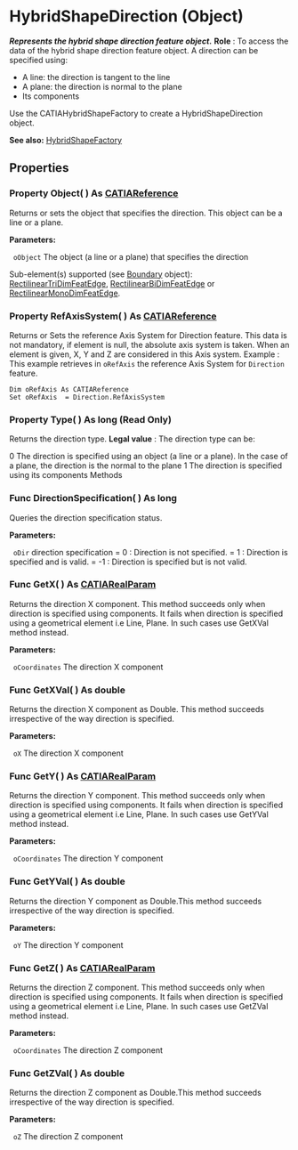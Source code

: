 # HybridShapeDirection (Object)

**_Represents the hybrid shape direction feature object._**
**Role** : To access the data of the hybrid shape direction feature object. A direction can be specified using:

  * A line: the direction is tangent to the line
  * A plane: the direction is normal to the plane
  * Its components

Use the CATIAHybridShapeFactory to create a HybridShapeDirection object.

**See also:**      [HybridShapeFactory](../GSMInterfaces/interface_HybridShapeFactory_68680.md)

## Properties

### Property **Object**( ) As [CATIAReference](../InfInterfaces/interface_Reference_17481.md)

Returns or sets the object that specifies the direction.
This object can be a line or a plane.

**Parameters:**

` oObject`      The object (a line or a plane) that specifies the direction

Sub-element(s) supported (see
[Boundary](../MecModInterfaces/interface_Boundary_14542.md) object): [RectilinearTriDimFeatEdge](../MecModInterfaces/interface_RectilinearTriDimFeatEdge_125698.md), [RectilinearBiDimFeatEdge](../MecModInterfaces/interface_RectilinearBiDimFeatEdge_114366.md) or [RectilinearMonoDimFeatEdge](../MecModInterfaces/interface_RectilinearMonoDimFeatEdge_136236.md).  
### Property **RefAxisSystem**( ) As [CATIAReference](../InfInterfaces/interface_Reference_17481.md)

Returns or Sets the reference Axis System for Direction feature.
This data is not mandatory, if element is null, the absolute axis system is taken.
When an element is given, X, Y and Z are considered in this Axis system. Example
:      This example retrieves in `oRefAxis` the reference Axis System for `Direction` feature.

```VBScript
Dim oRefAxis As CATIAReference
Set oRefAxis  = Direction.RefAxisSystem

```

### Property **Type**( ) As long (Read Only)

Returns the direction type.
**Legal value** : The direction type can be:

0
    The direction is specified using an object (a line or a plane). In the case of a plane, the direction is the normal to the plane
1
    The direction is specified using its components
Methods

### Func **DirectionSpecification**( ) As long

Queries the direction specification status.

**Parameters:**

` oDir`      direction specification = 0 : Direction is not specified. = 1 : Direction is specified and is valid. = -1 : Direction is specified but is not valid.

### Func **GetX**( ) As [CATIARealParam](../KnowledgeInterfaces/interface_RealParam_17053.md)

Returns the direction X component. This method succeeds only when direction is specified using components. It fails when direction is specified using a geometrical element i.e Line, Plane. In such cases use GetXVal method instead.

**Parameters:**

` oCoordinates`      The direction X component

### Func **GetXVal**( ) As double

Returns the direction X component as Double. This method succeeds irrespective of the way direction is specified.

**Parameters:**

` oX`      The direction X component

### Func **GetY**( ) As [CATIARealParam](../KnowledgeInterfaces/interface_RealParam_17053.md)

Returns the direction Y component. This method succeeds only when direction is specified using components. It fails when direction is specified using a geometrical element i.e Line, Plane. In such cases use GetYVal method instead.

**Parameters:**

` oCoordinates`      The direction Y component

### Func **GetYVal**( ) As double

Returns the direction Y component as Double.This method succeeds irrespective of the way direction is specified.

**Parameters:**

` oY`      The direction Y component

### Func **GetZ**( ) As [CATIARealParam](../KnowledgeInterfaces/interface_RealParam_17053.md)

Returns the direction Z component. This method succeeds only when direction is specified using components. It fails when direction is specified using a geometrical element i.e Line, Plane. In such cases use GetZVal method instead.

**Parameters:**

` oCoordinates`      The direction Z component

### Func **GetZVal**( ) As double

Returns the direction Z component as Double.This method succeeds irrespective of the way direction is specified.

**Parameters:**

` oZ`      The direction Z component